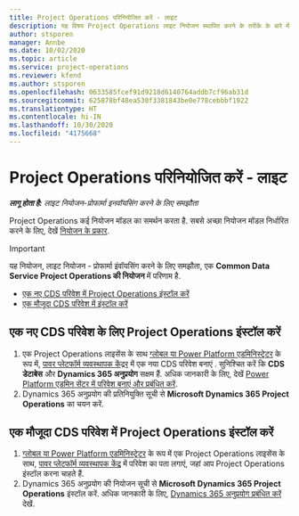```yaml
---
title: Project Operations परिनियोजित करें - लाइट
description: यह विषय Project Operations लाइट नियोजन स्थापित करने के तरीके के बारे में जानकारी प्रदान करता है - प्रोफार्मा इuवॉयसिंग करने के लिए समझौता.
author: stsporen
manager: Annbe
ms.date: 10/02/2020
ms.topic: article
ms.service: project-operations
ms.reviewer: kfend
ms.author: stsporen
ms.openlocfilehash: 0633585fcef91d9218d6140764addb7cf96ab31d
ms.sourcegitcommit: 625878bf48ea530f3381843be0e778cebbbf1922
ms.translationtype: HT
ms.contentlocale: hi-IN
ms.lasthandoff: 10/30/2020
ms.locfileid: "4175668"
---
```

# <a name="deploy-project-operations---lite"></a>Project Operations परिनियोजित करें - लाइट

_**लागू होता है:** लाइट नियोजन-प्रोफार्मा इनवॉयसिंग करने के लिए समझौता_

Project Operations कई नियोजन मॉडल का समर्थन करता है. सबसे अच्छा नियोजन मॉडल निर्धारित करने के लिए, देखें [नियोजन के प्रकार](determine-deployment-type.md).


> [!IMPORTANT]
> यह नियोजन, लाइट नियोजन - प्रोफार्मा इंवॉयसिंग करने के लिए समझौता, एक **Common Data Service Project Operations की नियोजन** में परिणाम है.

- [एक नए CDS परिवेश में Project Operations इंस्टॉल करें](#new)
- [एक मौजूदा CDS परिवेश में इंस्टॉल करें](#existing)



## <a name="install-project-operations-to-a-new-cds-environment"></a><a name="new"></a>एक नए CDS परिवेश के लिए Project Operations इंस्टॉल करें

1. एक Project Operations लाइसेंस के साथ [ग्लोबल या Power Platform एडमिनिस्ट्रेटर](https://docs.microsoft.com/power-platform/admin/global-service-administrators-can-administer-without-license) के रूप में, [पावर प्लेटफॉर्म व्यवस्थापक केंद्रर](https://admin.powerplatform.com) में एक नया CDS परिवेश बनाएं . सुनिश्चित करें कि **CDS डेटाबेस** और **Dynamics 365 अनुप्रयोग** सक्षम हैं. अधिक जानकारी के लिए, देखें [Power Platform एडमिन सेंटर में परिवेश बनाएं और प्रबंधित करें](https://docs.microsoft.com/power-platform/admin/create-environment#create-an-environment-in-the-power-platform-admin-center).
2. Dynamics 365 अनुप्रयोग की प्रतिनियुक्ति सूची से **Microsoft Dynamics 365 Project Operations** का चयन करें.


## <a name="install-project-operations-to-an-existing-cds-environment"></a><a name="existing"></a>एक मौजूदा CDS परिवेश में Project Operations इंस्टॉल करें

1. [ग्लोबल या Power Platform एडमिनिस्ट्रेटर](https://docs.microsoft.com/power-platform/admin/global-service-administrators-can-administer-without-license) के रूप में एक Project Operations लाइसेंस के साथ, [पावर प्लेटफॉर्म व्यवस्थापक केंद्र](https://admin.powerplatform.com) में परिवेश का पता लगाएं, जहां आप Project Operations इंस्टॉल करना चाहते हैं.
2. Dynamics 365 अनुप्रयोग की नियोजन सूची से **Microsoft Dynamics 365 Project Operations** इंस्टॉल करें. अधिक जानकारी के लिए, [Dynamics 365 अनुप्रयोग प्रबंधित करें](https://docs.microsoft.com/power-platform/admin/manage-apps) देखें.


